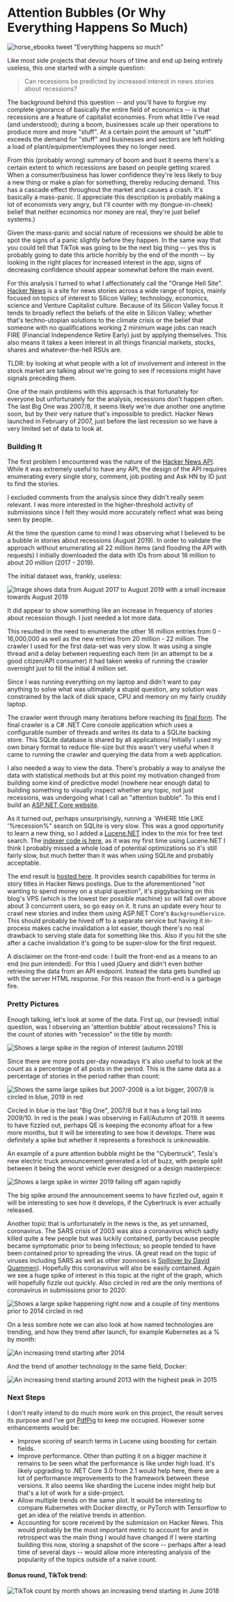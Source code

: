 # Attention Bubbles (Or Why Everything Happens So Much) #

![horse_ebooks tweet "Everything happens so much"](https://eliot-jones.com/images/hntrends/horse-ebooks.png)

Like most side projects that devour hours of time and end up being entirely useless, this one started with a simple question:

> Can recessions be predicted by increased interest in news stories about recessions?

The background behind this question -- and you'll have to forgive my complete ignorance of basically the entire field of economics -- is that recessions are a feature of capitalist economies. From what little I've read (and understood); during a boom, businesses scale up their operations to produce more and more "stuff". At a certain point the amount of "stuff" exceeds the demand for "stuff" and businesses and sectors are left holding a load of plant/equipment/employees they no longer need.

From this (probably wrong) summary of boom and bust it seems there's a certain extent to which recessions are based on people getting scared. When a consumer/business has lower confidence they're less likely to buy a new thing or make a plan for something, thereby reducing demand. This has a cascade effect throughout the market and causes a crash. It's basically a mass-panic. (I appreciate this description is probably making a lot of economists very angry, but I'll counter with my (tongue-in-cheek) belief that neither economics nor money are real, they're just belief systems.)

Given the mass-panic and social nature of recessions we should be able to spot the signs of a panic slightly before they happen. In the same way that you could tell that TikTok was going to be the next big thing -- yes this is probably going to date this article horribly by the end of the month -- by looking in the right places for increased interest in the app, signs of decreasing confidence should appear somewhat before the main event.

For this analysis I turned to what I affectionately call the "Orange Hell Site". [Hacker News](https://news.ycombinator.com/) is a site for news stories across a wide range of topics, mainly focused on topics of interest to Silicon Valley; technology, economics, science and Venture Capitalist culture. Because of its Silicon Valley focus it tends to broadly reflect the beliefs of the elite in Silicon Valley; whether that's techno-utopian solutions to the climate crisis or the belief that someone with no qualifications working 2 minimum wage jobs can reach FIRE (Financial Independence Retire Early) just by applying themselves. This also means it takes a keen interest in all things financial markets, stocks, shares and whatever-the-hell RSUs are.

TLDR: by looking at what people with a lot of involvement and interest in the stock market are talking about we're going to see if recessions might have signals preceding them.

One of the main problems with this approach is that fortunately for everyone but unfortunately for the analysis, recessions don't happen often. The last Big One was 2007/8, it seems likely we're due another one anytime soon, but by their very nature that's impossible to predict. Hacker News launched in February of 2007, just before the last recession so we have a very limited set of data to look at.

### Building It ###

The first problem I encountered was the nature of the [Hacker News API](https://github.com/HackerNews/API). While it was extremely useful to have any API, the design of the API requires enumerating every single story, comment, job posting and Ask HN by ID just to find the stories.

I excluded comments from the analysis since they didn't really seem relevant. I was more interested in the higher-threshold activity of submissions since I felt they would more accurately reflect what was being seen by people.

At the time the question came to mind I was observing what I believed to be a bubble in stories about recessions (August 2019). In order to validate the approach without enumerating all 22 million items (and flooding the API with requests) I initially downloaded the data with IDs from about 16 million to about 20 million (2017 - 2019).

The initial dataset was, frankly, useless:

![Image shows data from August 2017 to August 2019 with a small increase towards August 2019](https://eliot-jones.com/images/hntrends/initial-plot.png)

It did appear to show something like an increase in frequency of stories about recession though. I just needed a lot more data. 

This resulted in the need to enumerate the other 16 million entries from 0 - 16,000,000 as well as the new entries from 20 million - 22 million. The crawler I used for the first data-set was very slow. It was using a single thread and a delay between requesting each item (in an attempt to be a good citizen/API consumer) it had taken weeks of running the crawler overnight just to fill the initial 4 million set.

Since I was running everything on my laptop and didn't want to pay anything to solve what was ultimately a stupid question, any solution was constrained by the lack of disk space, CPU and memory on my fairly cruddy laptop.

The crawler went through many iterations before reaching its [final form](https://github.com/EliotJones/HnTrends/tree/master/src/HnTrends.Crawler). The final crawler is a C# .NET Core console application which uses a configurable number of threads and writes its data to a SQLite backing store. This SQLite database is shared by all applications/ Initially I used my own binary format to reduce file-size but this wasn't very useful when it came to running the crawler and querying the data from a web application.

I also needed a way to view the data. There's probably a way to analyse the data with statistical methods but at this point my motivation changed from building some kind of predictive model (nowhere near enough data) to building something to visually inspect whether any topic, not just recessions, was undergoing what I call an "attention bubble". To this end I build an [ASP.NET Core website](https://github.com/EliotJones/HnTrends/tree/master/src/HnTrends).

As it turned out, perhaps unsurprisingly, running a `WHERE title LIKE '%recession%" search on SQLite is very slow. This was a good opportunity to learn a new thing, so I added a [Lucene.NET]() index to the mix for free text search. The [indexer code is here](https://github.com/EliotJones/HnTrends/tree/master/src/HnTrends.Indexer), as it was my first time using Lucene.NET I think I probably missed a whole load of potential optimizations so it's still fairly slow, but much better than it was when using SQLite and probably acceptable.

The end result is [hosted here](http://eliot-jones.com:5690/). It provides search capabilities for terms in story titles in Hacker News postings. Due to the aforementioned "not wanting to spend money on a stupid question", it's piggybacking on this blog's VPS (which is the lowest tier possible machine) so will fall over above about 3 concurrent users, so go easy on it. It runs an update every hour to crawl new stories and index them using ASP.NET Core's
 `BackgroundService`. This should probably be hived off to a separate service but having it in-process makes cache invalidation a lot easier, though there's no real drawback to serving stale data for something like this. Also if you hit the site after a cache invalidation it's going to be super-slow for the first request.

 A disclaimer on the front-end code: I built the front-end as a means to an end (no pun intended). For this I used jQuery and didn't even bother retrieving the data from an API endpoint. Instead the data gets bundled up with the server HTML response. For this reason the front-end is a garbage fire.

### Pretty Pictures ###

Enough talking, let's look at some of the data. First up, our (revised) initial question, was I observing an 'attention bubble' about recessions? This is the count of stories with "recession" in the title by month:

![Shows a large spike in the region of interest (autumn 2019)](https://eliot-jones.com/images/hntrends/recession-plot-month-count.png)

Since there are more posts per-day nowadays it's also useful to look at the count as a percentage of all posts in the period. This is the same data as a percentage of stories in the period rather than count:

![Shows the same large spikes but 2007-2008 is a lot bigger, 2007/8 is circled in blue, 2019 in red](https://eliot-jones.com/images/hntrends/recession-plot-month-percent.png)

Circled in blue is the last "Big One", 2007/8 but it has a long tail into 2009/10. In red is the peak I was observing in Fall/Autumn of 2019. It seems to have fizzled out, perhaps QE is keeping the economy afloat for a few more months, but it will be interesting to see how it develops. There was definitely a spike but whether it represents a foreshock is unknowable.

An example of a pure attention bubble might be the "Cybertruck", Tesla's new electric truck announcement generated a lot of buzz, with people split between it being the worst vehicle ever designed or a design masterpiece:

![Shows a large spike in winter 2019 falling off again rapidly](https://eliot-jones.com/images/hntrends/cybertruck-plot-month-count.png)

The big spike around the announcement seems to have fizzled out, again it will be interesting to see how it develops, if the Cybertruck is ever actually released.

Another topic that is unfortunately in the news is the, as yet unnamed, coronavirus. The SARS crisis of 2003 was also a coronavirus which sadly killed quite a few people but was luckily contained, partly because people became symptomatic prior to being infectious; so people tended to have been contained prior to spreading the virus. (A great read on the topic of viruses including SARS as well as other zoonoses is [Spillover by David Quammen](https://wordery.com/spillover-david-quammen-9780099522850)). Hopefully this coronavirus will also be easily contained. Again we see a huge spike of interest in this topic at the right of the graph, which will hopefully fizzle out quickly. Also circled in red are the only mentions of coronavirus in submissions prior to 2020:

![Shows a large spike happening right now and a couple of tiny mentions prior to 2014 circled in red](https://eliot-jones.com/images/hntrends/coronavirus-plot-month-count.png)

On a less sombre note we can also look at how named technologies are trending, and how they trend after launch, for example Kubernetes as a % by month:

![An increasing trend starting after 2014](https://eliot-jones.com/images/hntrends/kubernetes-plot-month-percent.png)

And the trend of another technology in the same field, Docker:

![An increasing trend starting around 2013 with the highest peak in 2015](https://eliot-jones.com/images/hntrends/docker-plot-month-percent.png)

### Next Steps ###

I don't really intend to do much more work on this project, the result serves its purpose and I've got [PdfPig](https://github.com/UglyToad/PdfPig) to keep me occupied. However some enhancements would be:

+ Improve scoring of search terms in Lucene using boosting for certain fields.
+ Improve performance. Other than putting it on a bigger machine it remains to be seen what the performance is like under high load. It's likely upgrading to .NET Core 3.0 from 2.1 would help here, there are a lot of performance improvements to the framework between these versions. It also seems like sharding the Lucene index might help but that's a lot of work for a side-project.
+ Allow multiple trends on the same plot. It would be interesting to compare Kubernetes with Docker directly, or PyTorch with Tensorflow to get an idea of the relative trends in attention.
+ Accounting for score received by the submission on Hacker News. This would probably be the most important metric to account for and in retrospect was the main thing I would have changed if I were starting building this now, storing a snapshot of the score -- perhaps after a lead time of several days -- would allow more interesting analysis of the popularity of the topics outside of a naive count.

#### Bonus round, TikTok trend: ####

![TikTok count by month shows an increasing trend starting in June 2018](https://eliot-jones.com/images/hntrends/tiktok-plot-month-count.png)
